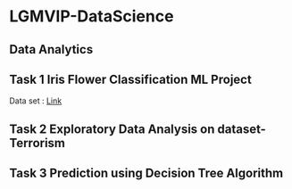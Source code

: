# LGMVIP-DataScience
## Data Analytics ##
## Task 1 Iris Flower Classification ML Project 
Data set : [Link](http://archive.ics.uci.edu/ml/datasets/Iris)

## Task 2 Exploratory Data Analysis on dataset-Terrorism

## Task 3 Prediction using Decision Tree Algorithm
